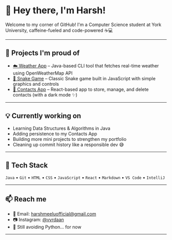 # 👋 Hey there, I'm Harsh!

Welcome to my corner of GitHub! I'm a Computer Science student at York University, caffeine-fueled and code-powered ☕💻

---

## 🚀 Projects I'm proud of
- [☁️ Weather App](https://github.com/meeluh1/WeatherApp) – Java-based CLI tool that fetches real-time weather using OpenWeatherMap API  
- [🐍 Snake Game](https://github.com/meeluh1/SnakeGame) – Classic Snake game built in JavaScript with simple graphics and controls  
- [📇 Contacts App](https://contacts-app-rosy.vercel.app/) – React-based app to store, manage, and delete contacts (with a dark mode ✨)  

---

## 💡 Currently working on
- Learning Data Structures & Algorithms in Java  
- Adding persistence to my Contacts App  
- Building more mini projects to strengthen my portfolio  
- Cleaning up commit history like a responsible dev 😅  

---

## 🧰 Tech Stack
`Java` • `Git` • `HTML` • `CSS` • `JavaScript` • `React` • `Markdown` • `VS Code` • `IntelliJ`

---

## 📫 Reach me
- 📧 Email: harshmeeluofficial@gmail.com  
- 📷 Instagram: [@vvrdaan](https://instagram.com/vvrdaan)  
- 🐍 Still avoiding Python... for now  

---
